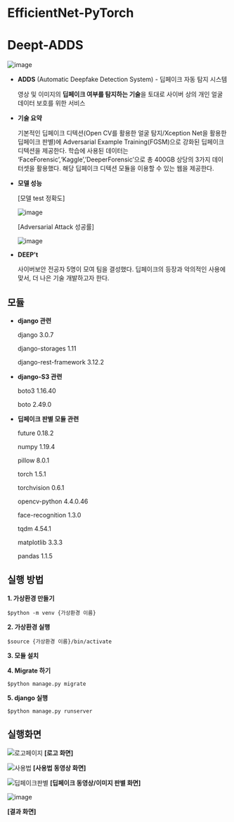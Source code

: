 # EfficientNet-PyTorch

# Deept-ADDS
![image](https://user-images.githubusercontent.com/49579003/102768259-382c2400-43c4-11eb-8cf3-a2291fccc405.png)

- **ADDS** (Automatic Deepfake Detection System) - 딥페이크 자동 탐지 시스템

    영상 및 이미지의 **딥페이크 여부를 탐지하는 기술**을 토대로 사이버 상의 개인 얼굴 데이터 보호를 위한 서비스
   
- **기술 요약**

    기본적인 딥페이크 디텍션(Open CV를 활용한 얼굴 탐지/Xception Net을 활용한 딥페이크 판별)에 Adversarial Example Training(FGSM)으로 강화된 딥페이크 디텍션을 제공한다. 학습에 사용된 데이터는 ‘FaceForensic’,‘Kaggle’,’DeeperForensic’으로 총 400GB 상당의 3가지 데이터셋을 활용했다. 해당 딥페이크 디텍션 모듈을 이용할 수 있는 웹을 제공한다.
    
- **모델 성능**

    [모델 test 정확도]

    ![image](https://user-images.githubusercontent.com/49579003/102771009-71669300-43c8-11eb-867e-c85ca9c31d54.png)

    [Adversarial Attack 성공률]

    ![image](https://user-images.githubusercontent.com/49579003/102769998-c5707800-43c6-11eb-91a5-0abeb4248053.png)

- **DEEP't**

    사이버보안 전공자 5명이 모여 팀을 결성했다. 딥페이크의 등장과 악의적인 사용에 맞서, 더 나은 기술 개발하고자 한다.
    
## 모듈
- **django 관련**

    django 3.0.7

    django-storages 1.11

    django-rest-framework 3.12.2


- **django-S3 관련**

    boto3 1.16.40

    boto 2.49.0


- **딥페이크 판별 모듈 관련**

    future 0.18.2

    numpy 1.19.4 

    pillow 8.0.1 

    torch 1.5.1 

    torchvision 0.6.1

    opencv-python 4.4.0.46

    face-recognition 1.3.0
    
    tqdm 4.54.1

    matplotlib 3.3.3
 
    pandas 1.1.5

## 실행 방법
**1. 가상환경 만들기**

    $python -m venv {가상환경 이름}

**2. 가상환경 실행**

    $source {가상환경 이름}/bin/activate

**3. 모듈 설치**

**4. Migrate 하기**

    $python manage.py migrate

**5. django 실행**

    $python manage.py runserver

## 실행화면

![로고페이지](https://user-images.githubusercontent.com/49579003/102734322-e7480b80-4382-11eb-9c91-974553083c0f.png)
    **[로고 화면]**

![사용법](https://user-images.githubusercontent.com/49579003/102734566-7f45f500-4383-11eb-9da5-3d30fe8a2f3e.png)
    **[사용법 동영상 화면]**

![딥페이크판별](https://user-images.githubusercontent.com/49579003/102734482-40b03a80-4383-11eb-8b98-afb58e955935.png)
    **[딥페이크 동영상/이미지 판별 화면]**

![image](https://user-images.githubusercontent.com/49579003/102774069-9c071a80-43cd-11eb-81b4-71c64972afb8.png)

**[결과 화면]**

